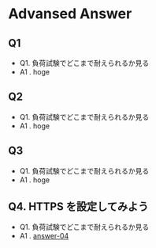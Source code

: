 # Advansed Answer

## Q1

+ Q1. 負荷試験でどこまで耐えられるか見る
+ A1 . hoge

## Q2

+ Q1. 負荷試験でどこまで耐えられるか見る
+ A1 . hoge

## Q3

+ Q1. 負荷試験でどこまで耐えられるか見る
+ A1 . hoge

## Q4. HTTPS を設定してみよう

+ Q1. 負荷試験でどこまで耐えられるか見る
+ A1 . [answer-04](./answer-04.md)
